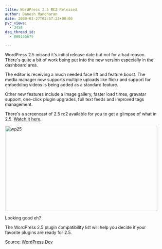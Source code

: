 ```yaml
---
title: WordPress 2.5 RC2 Released
author: Danesh Manoharan
date: 2008-03-27T02:57:23+00:00
pvc_views:
  - 3458
dsq_thread_id:
  - 890165679

---
```

WordPress 2.5 missed it's initial release date but not for a bad reason. There's quite a bit of work being put into the new version especially in the dashboard area.

The editor is receiving a much needed face lift and feature boost. The media manager now supports multiple uploads like flickr and support for embedding videos is being added as a standard feature.

Other new features include a image gallery, faster load times, gravatar support, one-click plugin upgrades, full text feeds and improved tags management.

There's a screencast of 2.5 rc2 available for you to get a glimpse of what in 2.5. [Watch it here][1].

[<img loading="lazy" src="http://farm3.static.flickr.com/2399/2364830043_455117cb61.jpg" alt="wp25" border="0" height="281" width="500" />][2]

Looking good eh?

The WordPress 2.5 plugin compatibility list will help you decide if your favorite plugins are ready for 2.5.

Source: [WordPress Dev][1]

 [1]: http://wordpress.org/development/2008/03/wordpress-25-rc2/
 [2]: http://www.flickr.com/photos/dannyportal/2364830043/ "wp25 by vwvr9, on Flickr"